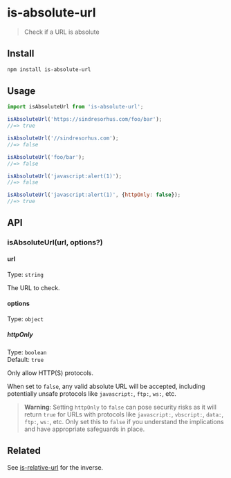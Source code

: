 # is-absolute-url

> Check if a URL is absolute

## Install

```sh
npm install is-absolute-url
```

## Usage

```js
import isAbsoluteUrl from 'is-absolute-url';

isAbsoluteUrl('https://sindresorhus.com/foo/bar');
//=> true

isAbsoluteUrl('//sindresorhus.com');
//=> false

isAbsoluteUrl('foo/bar');
//=> false

isAbsoluteUrl('javascript:alert(1)');
//=> false

isAbsoluteUrl('javascript:alert(1)', {httpOnly: false});
//=> true
```

## API

### isAbsoluteUrl(url, options?)

#### url

Type: `string`

The URL to check.

#### options

Type: `object`

##### httpOnly

Type: `boolean`\
Default: `true`

Only allow HTTP(S) protocols.

When set to `false`, any valid absolute URL will be accepted, including potentially unsafe protocols like `javascript:`, `ftp:`, `ws:`, etc.

> **Warning**: Setting `httpOnly` to `false` can pose security risks as it will return `true` for URLs with protocols like `javascript:`, `vbscript:`, `data:`, `ftp:`, `ws:`, etc. Only set this to `false` if you understand the implications and have appropriate safeguards in place.

## Related

See [is-relative-url](https://github.com/sindresorhus/is-relative-url) for the inverse.
